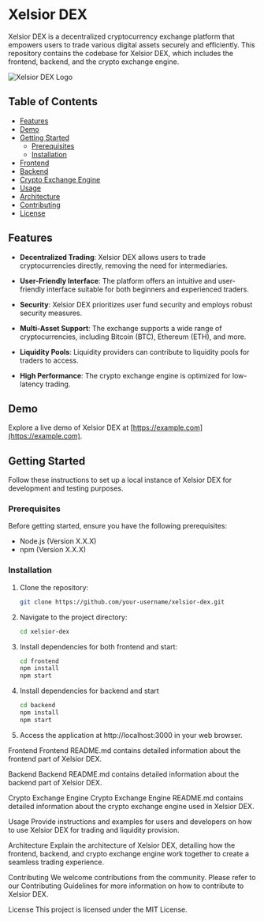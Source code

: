 # Xelsior DEX

Xelsior DEX is a decentralized cryptocurrency exchange platform that empowers users to trade various digital assets securely and efficiently. This repository contains the codebase for Xelsior DEX, which includes the frontend, backend, and the crypto exchange engine.

![Xelsior DEX Logo](your_logo_image_url_here.png)

## Table of Contents

- [Features](#features)
- [Demo](#demo)
- [Getting Started](#getting-started)
  - [Prerequisites](#prerequisites)
  - [Installation](#installation)
- [Frontend](#frontend)
- [Backend](#backend)
- [Crypto Exchange Engine](#crypto-exchange-engine)
- [Usage](#usage)
- [Architecture](#architecture)
- [Contributing](#contributing)
- [License](#license)

## Features

- **Decentralized Trading**: Xelsior DEX allows users to trade cryptocurrencies directly, removing the need for intermediaries.

- **User-Friendly Interface**: The platform offers an intuitive and user-friendly interface suitable for both beginners and experienced traders.

- **Security**: Xelsior DEX prioritizes user fund security and employs robust security measures.

- **Multi-Asset Support**: The exchange supports a wide range of cryptocurrencies, including Bitcoin (BTC), Ethereum (ETH), and more.

- **Liquidity Pools**: Liquidity providers can contribute to liquidity pools for traders to access.

- **High Performance**: The crypto exchange engine is optimized for low-latency trading.

## Demo

Explore a live demo of Xelsior DEX at [https://example.com](https://example.com).

## Getting Started

Follow these instructions to set up a local instance of Xelsior DEX for development and testing purposes.

### Prerequisites

Before getting started, ensure you have the following prerequisites:

- Node.js (Version X.X.X)
- npm (Version X.X.X)

### Installation

1. Clone the repository:

   ```bash
   git clone https://github.com/your-username/xelsior-dex.git

2. Navigate to the project directory:
   ```bash
   cd xelsior-dex
3. Install dependencies for both frontend and start:

   ```bash
   cd frontend
   npm install
   npm start

4. Install dependencies for backend and start
   
   ```bash
   cd backend
   npm install
   npm start

5. Access the application at http://localhost:3000 in your web browser.

Frontend
Frontend README.md contains detailed information about the frontend part of Xelsior DEX.

Backend
Backend README.md contains detailed information about the backend part of Xelsior DEX.

Crypto Exchange Engine
Crypto Exchange Engine README.md contains detailed information about the crypto exchange engine used in Xelsior DEX.

Usage
Provide instructions and examples for users and developers on how to use Xelsior DEX for trading and liquidity provision.

Architecture
Explain the architecture of Xelsior DEX, detailing how the frontend, backend, and crypto exchange engine work together to create a seamless trading experience.

Contributing
We welcome contributions from the community. Please refer to our Contributing Guidelines for more information on how to contribute to Xelsior DEX.

License
This project is licensed under the MIT License.
